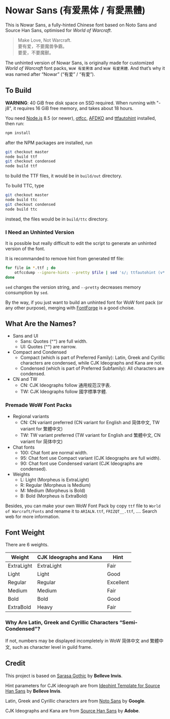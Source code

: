 # Nowar Sans (有爱黑体 / 有愛黑體)

This is Nowar Sans, a fully-hinted Chinese font based on Noto Sans and Source Han Sans, optimised for _World of Warcraft_.

> Make Love, Not Warcraft.<br>
> 要有爱，不要魔兽争霸。<br>
> 要愛，不要魔獸。

The unhinted version of Nowar Sans, is originally made for customized _World of Warcraft_ font packs, `WoW 有爱黑体` and `WoW 有愛黑體`. And that’s why it was named after “Nowar” (“有爱” / “有愛”).

## To Build

**WARNING**: 40 GiB free disk space on SSD required. When running with "-j8", it requires 16 GiB free memory, and takes about 18 hours.

You need [Node.js](https://nodejs.org/en/) 8.5 (or newer), [otfcc](https://github.com/caryll/otfcc), [AFDKO](http://www.adobe.com/devnet/opentype/afdko.html) and [ttfautohint](https://www.freetype.org/ttfautohint) installed, then run:

```bash
npm install
```

after the NPM packages are installed, run

```bash
git checkout master
node build ttf
git checkout condensed
node build ttf
```

to build the TTF files, it would be in `build/out` directory.

To build TTC, type

```bash
git checkout master
node build ttc
git checkout condensed
node build ttc
```

instead, the files would be in `build/ttc` directory.

### I Need an Unhinted Version

It is possible but really difficult to edit the script to generate an unhinted version of the font.

It is recommanded to remove hint from generated ttf file:

```bash
for file in *.ttf ; do
    otfccdump --ignore-hints --pretty $file | sed 's/; ttfautohint (v*.*)//' | otfccbuild -o $file -O3
done
```

`sed` changes the version string, and `--pretty` decreases memory consumption by `sed`.

By the way, if you just want to build an unhinted font for WoW font pack (or any other purpose), merging with [FontForge](https://fontforge.github.io/) is a good choise.

## What Are the Names?

- Sans and UI
  - Sans: Quotes (`“”`) are full width.
  - UI: Quotes (`“”`) are narrow.
- Compact and Condensed
  - Compact (which is part of Preferred Family): Latin, Greek and Cyrillic characters are condensed, while CJK Ideographs and Kana are not.
  - Condensed (which is part of Preferred Subfamily): All characters are condensed.
- CN and TW
  - CN: CJK Ideographs follow 通用规范汉字表.
  - TW: CJK Ideographs follow 國字標準字體.

### Premade WoW Font Packs

- Regional variants
  - CN: CN variant preferred (CN variant for English and 简体中文, TW variant for 繁體中文)
  - TW: TW variant preferred (TW variant for English and 繁體中文, CN variant for 简体中文)
- Chat fonts
  - 100: Chat font are normal width.
  - 95: Chat font use Compact variant (CJK Ideographs are full width).
  - 90: Chat font use Condensed variant (CJK Ideographs are condensed).
- Weights
  - L: Light (Morpheus is ExtraLight)
  - R: Regular (Morpheus is Medium)
  - M: Medium (Morpheus is Bold)
  - B: Bold (Morpheus is ExtraBold)

Besides, you can make your own WoW Font Pack by copy `ttf` file to `World of Warcraft/Fonts` and rename it to `ARIALN.ttf`, `FRIZQT__.ttf`, …. Search web for more information.

## Font Weight

There are 6 weights.

| Weight     | CJK Ideographs and Kana | Hint      |
| ---------- | ----------------------- | --------- |
| ExtraLight | ExtraLight              | Fair      |
| Light      | Light                   | Good      |
| Regular    | Regular                 | Excellent |
| Medium     | Medium                  | Fair      |
| Bold       | Bold                    | Good      |
| ExtraBold  | Heavy                   | Fair      |

### Why Are Latin, Greek and Cyrillic Characters “Semi-Condensed”?

If not, numbers may be displayed incompletely in WoW 简体中文 and 繁體中文, such as character level in guild frame.

## Credit

This project is based on [Sarasa Gothic](https://github.com/be5invis/Sarasa-Gothic) by **Belleve Invis**.

Hint parameters for CJK ideograph are from [Ideohint Template for Source Han Sans](https://github.com/be5invis/source-han-sans-ttf) by **Belleve Invis**.

Latin, Greek and Cyrillic characters are from [Noto Sans](https://github.com/googlei18n/noto-fonts) by **Google**.

CJK Ideographs and Kana are from [Source Han Sans](https://github.com/adobe-fonts/source-han-sans) by **Adobe**.
